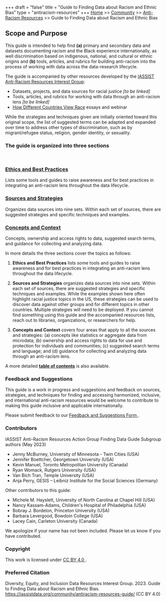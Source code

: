 +++
draft = "false"
title = "Guide to Finding Data about Racism and Ethnic Bias"
type = "antiracism-resources"
+++
[Home](/) >> [Community](/community/) >> [Anti-Racism Resources](/community/antiracism-resources/) >> Guide to Finding Data about Racism and Ethnic Bias

## Scope and Purpose

This guide is intended to help find **(a)** primary and secondary data and datasets documenting racism and the Black experience internationally, as well discrimination based on indigenous, national, and cultural or ethnic origins and **(b)** tools, articles, and rubrics for building anti-racism into the process of working with data across the data-research lifecycle. 

The guide is accompanied by other resources developed by the [IASSIST Anti-Racism Resources Interest Group](/about/committees-and-groups#interest-groups	):

- Datasets, projects, and data sources for racial justice *\[to be linked\]*
- Tools, articles, and rubrics for working with data through an anti-racism lens *\[to be linked\]*
- [How Different Countries View Race](/community/antiracismresources-ig/essays/) essays and webinar

While the strategies and techniques given are initially oriented toward this original scope, the list of suggested terms can be adapted and expanded over time to address other types of discrimination, such as by migrant/refugee status, religion, gender identity, or sexuality.

### The guide is organized into three sections 

<br />
<div class="container">
  <div class="col-md-8">
   <div class="row">

<!--<div style="display:flex;align-items:top;margin:2em;">-->
<div class="col-md-4">
 <div class="box-simple">
  <a href="a-ethics-and-best-practices">
 <div class="icon">
  <i class="fas fa-bell"></i>
 </div>
  <h3>Ethics and Best Practices</h3>
  </a>
  <p>Lists some tools and guides to raise awareness and for best practices in integrating an anti-racism lens throughout the data lifecycle.</p>
 </div>
</div>

<div class="col-md-4">
 <div class="box-simple">
  <a href="b-sources-and-strategies">
  <div class="icon">
   <i class="fas fa-book-open"></i>
  </div>
   <h3>Sources and Strategies</h3>
  </a>
  <p>Organizes data sources into nine sets. Within each set of sources, there are suggested strategies and specific techniques and examples.</p>
 </div>
</div>

<div class="col-md-4">
 <div class="box-simple">
  <a href="c-concepts-and-context">
  <div class="icon">
   <i class="fas fa-shapes"></i>
  </div>
   <h3>Concepts and Context</h3>
  </a>
  <p>Concepts, ownership and access rights to data, suggested search terms, and guidance for collecting and analyzing data.</p>
 </div>
</div>
<!--</div>-->

  </div>
 </div>
</div>

In more details the three sections cover the topics as follows:

1. **Ethics and Best Practices** lists some tools and guides to raise awareness and for best practices in integrating an anti-racism lens throughout the data lifecycle.

2. **Sources and Strategies** organizes data sources into nine sets. Within each set of sources, there are suggested strategies and specific techniques and examples. While the examples shown here often highlight racial justice topics in the US, these strategies can be used to discover data against other groups and for different topics in other countries. Multiple strategies will need to be deployed. If you cannot find something using this guide and the accompanied resources lists, reach out to libraries, organizations, or researchers for help.

3. **Concepts and Context** covers four areas that apply to all the sources and strategies: (a) concepts like statistics or aggregate data from microdata; (b) ownership and access rights to data for use and protection for individuals and communities; (c) suggested search terms and language; and (d) guidance for collecting and analyzing data through an anti-racism lens.

A more detailed **[table of contents](/community/antiracism-resources-guide/toc)** is also available.

### Feedback and Suggestions

This guide is a work in progress and suggestions and feedback on sources, strategies, and techniques for finding and accessing harmonized, inclusive, and international anti-racism resources would be welcome to contribute to making this guide inclusive and applicable internationally. 

Please submit feedback to our [Feedback and Suggestions Form <i class="fas fa-external-link-alt"></i>](https://docs.google.com/forms/d/e/1FAIpQLSdYvxPiccUIQ3Gp7Jmlz1hRG0tJw_MzrM2TUcCJFUfgut7JIw/viewform?usp=sf_link).

### Contributors
IASSIST Anti-Racism Resources Action Group Finding Data Guide Subgroup authors (May 2023)
- Jenny McBurney, University of Minnesota - Twin Cities (USA)
- Jennifer Boettcher, Georgetown University (USA)
- Kevin  Manuel, Toronto Metropolitan University (Canada)
- Ryan Womack, Rutgers University (USA)
- Van Bich Tran, Temple University (USA)
- Anja Perry, GESIS – Leibniz Institute for the Social Sciences (Germany)

Other contributors to this guide:
- Michele M. Hayslett, University of North Carolina at Chapel Hill (USA)
- Nancy Kassam-Adams, Children's Hospital of Philadelphia (USA)
- Bobray J. Bordelon, Princeton University (USA)
- Barbara Levergood, Bowdoin College (USA)
- Lacey Cain, Carleton University (Canada)

We apologize if your name has not been included.  Please let us know if you have contributed.

### Copyright

This work is licensed under [CC BY 4.0 <i class="fas fa-external-link-alt"></i>](https://creativecommons.org/licenses/by/4.0/).

### Preferred Citation
Diversity, Equity, and Inclusion Data Resources Interest Group. 2023. Guide to Finding Data about Racism and Ethnic Bias. https://iassistdata.org/community/antiracism-resources-guide/ (CC BY 4.0)


<!--

Table of Contents

[Guide to Finding Data about Racism and Ethnic Bias](#guide-to-finding-data-about-racism-and-ethnic-bias)

[Table of Contents](#table-of-contents)

[Scope and Purpose](#scope-and-purpose)

[Feedback and Suggestions](#feedback-and-suggestions)

[A. Ethics and Best Practices](#a-ethics-and-best-practices)

[B. Sources and Strategies](#b-sources-and-strategies)

[1\. Resource Guides](#1-resource-guides)

[Example Library Guides](#example-library-guides)

[Example National Archives](#example-national-archives)

[Example Academic Data Resources](#example-academic-data-resources)

[Example Books](#example-books)

[2\. Governmental Sources](#2-governmental-sources)

[National statistical offices](#national-statistical-offices)

[International Sources Covering Multiple Countries](#international-sources-covering-multiple-countries)

[3\. Data Archives & Repositories](#3-data-archives-repositories)

[Examples](#examples)

[4\. Commercial Databases](#4-commercial-databases)

[Examples](#Examples)

[5\. Think Tanks, Research Centers, and Non-Governmental Organizations](#5-think-tanks-research-centers-and-non-governmental-organizations)

[Search organization and think tank index and directories](#search-organization-and-think-tank-index-and-directories)

[Search with think tank search engines and reviews](#search-with-think-tank-search-engines-and-reviews)

[Examples of projects and programs from educational institutions and organizations](#examples-of-projects-and-programs-from-educational-institutions-and-organizations)

[Examples of Google Search for online projects from organizations and academia](#examples-of-google-search-for-online-projects-from-organizations-and-academia)

[6\. Funders and grantees](#6-funders-and-grantees)

[Funders Requiring Data Sharing](#funders-requiring-data-sharing)

[Internet Search for Funders and Grants](#internet-search-for-funders-and-grants)

[Search Grants and Grantmaking Directory databases for funders](#search-grants-and-grantmaking-directory-databases-for-funders)

[Search Grant database of foundations known to fund equality, social and racial justice](#search-grant-database-of-foundations-known-to-fund-equality-social-and-racial-justice)

[7\. Scholarly Works](#7-scholarly-works)

[Example articles](#example-articles)

[Example search strategies](#example-search-strategies)

[8\. Newspapers, Magazines, & Trade Publications](#8-newspapers-magazines-trade-publications)

[Example search](#example-search)

[9\. Social Networks](#9-social-networks)

[Example Associations and Platforms](#example-associations-and-platforms)

[C. Concepts and Context](#c-concepts-and-context)

[1\. Full datasets vs quick stats](#1-full-datasets-vs-quick-stats)

[2\. Access](#2-access)

[3\. Search terms and language](#3-search-terms-and-language)

[Keywords vs controlled vocabulary](#keywords-vs-controlled-vocabulary)

[Empirical studies - Methodology and other useful filters](#empirical-studies---methodology-and-other-useful-filters)

[Library catalogs](#library-catalogs)

[Examples of database and data archives thesaurus](#examples-of-database-and-data-archives-thesaurus)

[Examples of race and ethnicity variables](#examples-of-race-and-ethnicity-variables)

[Resource guide for looking up controlled vocabulary](#resource-guide-for-looking-up-controlled-vocabulary)

[Suggested controlled vocabulary and search terms](#suggested-controlled-vocabulary-and-search-terms)

[English (US)](#english-(us))

[Justice, Inequality](#justice-inequality)

[Race, Ethnicity](#race-ethnicity)

[Law, Policy, Structure](#law-policy-structure)

[Data and Methodology](#data-and-methodology)

[Other languages](#other-languages)

[4\. Guidance for collecting data](#4-guidance-for-collecting-data)

[Public Domain](#public-domain)

[Open access data license](#open-access-data-license)

[Subscription required data license](#subscription-required-data-license)

[Further Resources](#further-resources)

[5\. Guidance for analyzing data](#5-guidance-for-analyzing-data)

[Further Resources](#further-resources)
-->
